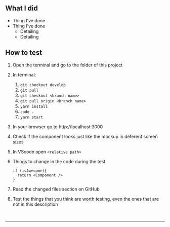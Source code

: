 ## What I did

- Thing I’ve done 
- Thing I’ve done
   - Detailing
   - Detailing

## How to test

1. Open the terminal and go to the folder of this project

1. In terminal:
   1. `git checkout develop`
   1. `git pull`
   1. `git checkout <branch name>`
   1. `git pull origin <branch name>`
   1. `yarn install`
   1. `code .`
   1. `yarn start`

1. In your browser go to http://localhost:3000

1. Check if the component looks just like the mockup in deferent screen sizes 

1. In VScode open `<relative path>`

1. Things to change in the code during the test
   ```tsx
   if (isAwesome){
     return <Component />
   }
   ```

1. Read the changed files section on GitHub 

1. Test the things that you think are worth testing, even the ones that are not in this description 

&nbsp;
***
